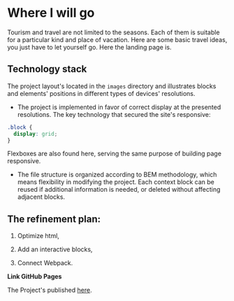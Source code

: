 # Where I will go

Tourism and travel are not limited to the seasons. Each of them is suitable for a particular kind and place of vacation. Here are some basic travel ideas, you just have to let yourself go. Here the landing page is.

## Technology stack

The project layout's located in the `images` directory and illustrates blocks and elements' positions in different types of devices' resolutions.

* The project is implemented in favor of correct display at the presented resolutions. The key technology that secured the site's responsive:
```css
.block {
  display: grid;
}
```

Flexboxes are also found here, serving the same purpose of building page responsive.

* The file structure is organized according to BEM methodology, which means flexibility in modifying the project. Each context block can be reused if additional information is needed, or deleted without affecting adjacent blocks.

## The refinement plan:

1. Optimize html,

2. Add an interactive blocks,

3. Connect Webpack.

**Link GitHub Pages**

The Project's published [here](https://sotnikovich.github.io/teamwork/).
